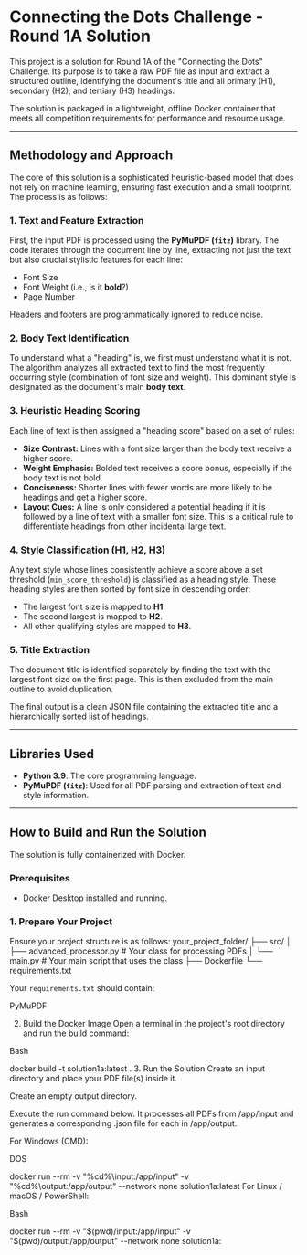 # Connecting the Dots Challenge - Round 1A Solution

This project is a solution for Round 1A of the "Connecting the Dots" Challenge. Its purpose is to take a raw PDF file as input and extract a structured outline, identifying the document's title and all primary (H1), secondary (H2), and tertiary (H3) headings.

The solution is packaged in a lightweight, offline Docker container that meets all competition requirements for performance and resource usage.

---
## Methodology and Approach

The core of this solution is a sophisticated heuristic-based model that does not rely on machine learning, ensuring fast execution and a small footprint. The process is as follows:

### 1. Text and Feature Extraction
First, the input PDF is processed using the **PyMuPDF (`fitz`)** library. The code iterates through the document line by line, extracting not just the text but also crucial stylistic features for each line:
* Font Size
* Font Weight (i.e., is it **bold**?)
* Page Number

Headers and footers are programmatically ignored to reduce noise.

### 2. Body Text Identification
To understand what a "heading" is, we first must understand what it is not. The algorithm analyzes all extracted text to find the most frequently occurring style (combination of font size and weight). This dominant style is designated as the document's main **body text**.

### 3. Heuristic Heading Scoring
Each line of text is then assigned a "heading score" based on a set of rules:
* **Size Contrast:** Lines with a font size larger than the body text receive a higher score.
* **Weight Emphasis:** Bolded text receives a score bonus, especially if the body text is not bold.
* **Conciseness:** Shorter lines with fewer words are more likely to be headings and get a higher score.
* **Layout Cues:** A line is only considered a potential heading if it is followed by a line of text with a smaller font size. This is a critical rule to differentiate headings from other incidental large text.

### 4. Style Classification (H1, H2, H3)
Any text style whose lines consistently achieve a score above a set threshold (`min_score_threshold`) is classified as a heading style. These heading styles are then sorted by font size in descending order:
* The largest font size is mapped to **H1**.
* The second largest is mapped to **H2**.
* All other qualifying styles are mapped to **H3**.

### 5. Title Extraction
The document title is identified separately by finding the text with the largest font size on the first page. This is then excluded from the main outline to avoid duplication.

The final output is a clean JSON file containing the extracted title and a hierarchically sorted list of headings.

---
## Libraries Used

* **Python 3.9**: The core programming language.
* **PyMuPDF (`fitz`)**: Used for all PDF parsing and extraction of text and style information.

---
## How to Build and Run the Solution

The solution is fully containerized with Docker.

### Prerequisites

* Docker Desktop installed and running.

### 1. Prepare Your Project
Ensure your project structure is as follows:
your_project_folder/
├── src/
│   ├── advanced_processor.py   # Your class for processing PDFs
│   └── main.py                 # Your main script that uses the class
├── Dockerfile
└── requirements.txt

Your `requirements.txt` should contain:

PyMuPDF

2. Build the Docker Image
Open a terminal in the project's root directory and run the build command:

Bash

docker build -t solution1a:latest .
3. Run the Solution
Create an input directory and place your PDF file(s) inside it.

Create an empty output directory.

Execute the run command below. It processes all PDFs from /app/input and generates a corresponding .json file for each in /app/output.

For Windows (CMD):

DOS

docker run --rm -v "%cd%\input:/app/input" -v "%cd%\output:/app/output" --network none solution1a:latest
For Linux / macOS / PowerShell:

Bash

docker run --rm -v "$(pwd)/input:/app/input" -v "$(pwd)/output:/app/output" --network none solution1a:

